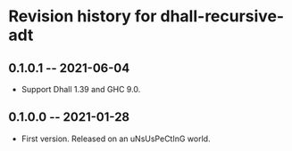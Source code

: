 # Revision history for dhall-recursive-adt

## 0.1.0.1 -- 2021-06-04

* Support Dhall 1.39 and GHC 9.0.

## 0.1.0.0 -- 2021-01-28

* First version. Released on an uNsUsPeCtInG world.
